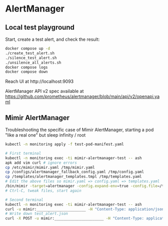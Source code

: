# AlertManager

## Local test playground 

Start, create a test alert, and check the result:

```bash
docker compose up -d
./create_test_alert.sh
./silence_test_alert.sh
./unsilence_all_alerts.sh
docker compose logs 
docker compose down
```

Reach UI at http://localhost:9093

AlertManager API v2 spec available at https://github.com/prometheus/alertmanager/blob/main/api/v2/openapi.yaml

## Mimir AlertManager

Troubleshooting the specific case of Mimir AlertManager, starting a pod "like a real one" but sleep infinity / root

```bash
kubectl -n monitoring apply -f test-pod-manifest.yaml

# First terminal
kubectl -n monitoring exec -ti mimir-alertmanager-test -- ash
apk add vim curl # ignore errors
cp /etc/mimir/mimir.yaml /tmp/mimir.yaml
cp /configs/alertmanager_fallback_config.yaml /tmp/config.yaml
cp /templates/alertmanager_templates.tmpl /tmp/templates.yaml
# Edit the above files so mimir.yaml => config.yaml => templates.yaml
/bin/mimir -target=alertmanager -config.expand-env=true -config.file=/tmp/mimir.yaml
# Ctrl-C, tweak files, start again

# Second terminal
kubectl -n monitoring exec -ti mimir-alertmanager-test -- ash
curl -u mimir:______________________ -H "Content-Type: application/json" -H "X-Scope-OrgID: 1" http://localhost:8080/alertmanager/api/v2/alerts
# Write down test_alert.json
curl -X POST -u mimir:______________________ -H "Content-Type: application/json" -H "X-Scope-OrgID: 1" http://localhost:8080/alertmanager/api/v2/alerts -d @test_alert.json

```